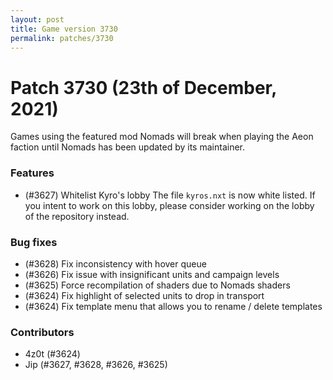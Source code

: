 ```yaml
---
layout: post
title: Game version 3730
permalink: patches/3730
---
```


# Patch 3730 (23th of December, 2021)

Games using the featured mod Nomads will break when playing the Aeon
faction until Nomads has been updated by its maintainer.

### Features

- (#3627) Whitelist Kyro's lobby
  The file `kyros.nxt` is now white listed. If you intent to
  work on this lobby, please consider working on the lobby
  of the repository instead.

### Bug fixes

- (#3628) Fix inconsistency with hover queue
- (#3626) Fix issue with insignificant units and campaign levels
- (#3625) Force recompilation of shaders due to Nomads shaders
- (#3624) Fix highlight of selected units to drop in transport
- (#3624) Fix template menu that allows you to rename / delete templates

### Contributors

- 4z0t (#3624)
- Jip (#3627, #3628, #3626, #3625)
